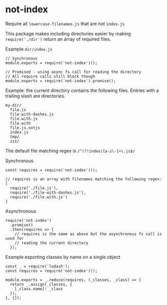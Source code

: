 # not-index
Require all `lowercase-filenames.js` that are not `index.js`

This package makes including directories easier by making `require('./dir')`
return an array of required files.

Example `dir/index.js`
```
// Synchronous
module.exports = require('not-index')();

// Promised - using async fs call for reading the directory
// All require calls still block though
module.exports = require('not-index').promise();
```

Example: the current directory contains the following files. Entries with a
trailing slash are directories.
```
my-dir/
  file.js
  file-with-dashes.js
  file.with.js
  file.with
  file.js.notjs
  index.js
  tmp/
  zzz/
```

The default file matching regex is `/^(?!index)[a-z\-]+\.js$/`

Synchronous
```
const requires = require('not-index')();

// requires is an array with filenames matching the following regex:
[
  require('./file.js'),
  require('./file-with-dashes.js'),
  require('./file.with.js')
]
```

Asynchronous
```
require('not-index')
  .promise()
  .then(requires => {
    // requires is the same as above but the asynchronous fs call is used for
    // reading the current directory
  });
```

Example exporting classes by name on a single object
```
const _ = require('lodash');
const requires = require('not-index')();

module.exports = _.reduce(requires, (_classes, _class) => {
  return _.assign(_classes, {
    [_class.name]: _class
  });
}, {});
```
